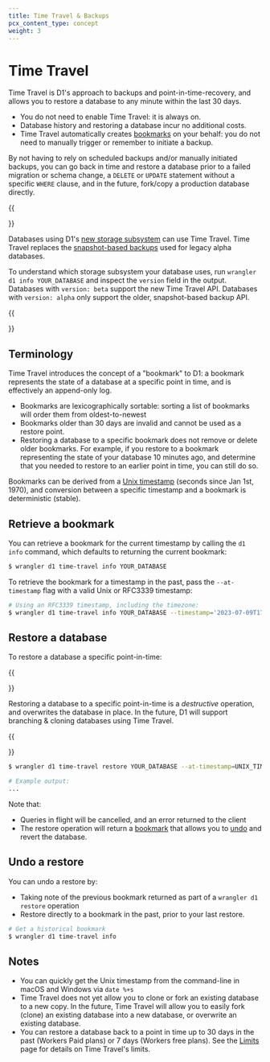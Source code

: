 ```yaml
---
title: Time Travel & Backups
pcx_content_type: concept
weight: 3
---
```


# Time Travel

Time Travel is D1's approach to backups and point-in-time-recovery, and allows you to restore a database to any minute within the last 30 days.

* You do not need to enable Time Travel: it is always on.
* Database history and restoring a database incur no additional costs.
* Time Travel automatically creates [bookmarks](#terminology) on your behalf: you do not need to manually trigger or remember to initiate a backup.

By not having to rely on scheduled backups and/or manually initiated backups, you can go back in time and restore a database prior to a failed migration or schema change, a `DELETE` or `UPDATE` statement without a specific `WHERE` clause, and in the future, fork/copy a production database directly.

{{<Aside type="note" header="Support for Time Travel">}}

Databases using D1's [new storage subsystem](https://blog.cloudflare.com/d1-turning-it-up-to-11/) can use Time Travel. Time Travel replaces the [snapshot-based backups](/d1/learning/backups/) used for legacy alpha databases.

To understand which storage subsystem your database uses, run `wrangler d1 info YOUR_DATABASE` and inspect the `version` field in the output. Databases with `version: beta` support the new Time Travel API. Databases with `version: alpha` only support the older, snapshot-based backup API.

{{</Aside>}}

## Terminology

Time Travel introduces the concept of a "bookmark" to D1: a bookmark represents the state of a database at a specific point in time, and is effectively an append-only log.

* Bookmarks are lexicographically sortable: sorting a list of bookmarks will order them from oldest-to-newest
* Bookmarks older than 30 days are invalid and cannot be used as a restore point.
* Restoring a database to a specific bookmark does not remove or delete older bookmarks. For example, if you restore to a bookmark representing the state of your database 10 minutes ago, and determine that you needed to restore to an earlier point in time, you can still do so.

Bookmarks can be derived from a [Unix timestamp](https://en.wikipedia.org/wiki/Unix_time) (seconds since Jan 1st, 1970), and conversion between a specific timestamp and a bookmark is deterministic (stable).

## Retrieve a bookmark

You can retrieve a bookmark for the current timestamp by calling the `d1 info` command, which defaults to returning the current bookmark:

```sh
$ wrangler d1 time-travel info YOUR_DATABASE
```

To retrieve the bookmark for a timestamp in the past, pass the `--at-timestamp` flag with a valid Unix or RFC3339 timestamp:

```sh
# Using an RFC3339 timestamp, including the timezone:
$ wrangler d1 time-travel info YOUR_DATABASE --timestamp='2023-07-09T17:31:11+00:00"
```

## Restore a database

To restore a database a specific point-in-time:

{{<Aside type="warning">}}

Restoring a database to a specific point-in-time is a _destructive_ operation, and overwrites the database in place. In the future, D1 will support branching & cloning databases using Time Travel.

{{</Aside>}}

```sh
$ wrangler d1 time-travel restore YOUR_DATABASE --at-timestamp=UNIX_TIMESTAMP

# Example output:
...
```

Note that:

* Queries in flight will be cancelled, and an error returned to the client
* The restore operation will return a [bookmark](#terminology) that allows you to [undo](#undo-a-restore) and revert the database.

## Undo a restore

You can undo a restore by:

* Taking note of the previous bookmark returned as part of a `wrangler d1 restore` operation
* Restore directly to a bookmark in the past, prior to your last restore.

```sh
# Get a historical bookmark
$ wrangler d1 time-travel info 
```

## Notes

* You can quickly get the Unix timestamp from the command-line in macOS and Windows via `date %+s`
* Time Travel does not yet allow you to clone or fork an existing database to a new copy. In the future, Time Travel will allow you to easily fork (clone) an existing database into a new database, or overwrite an existing database.
* You can restore a database back to a point in time up to 30 days in the past (Workers Paid plans) or 7 days (Workers free plans). See the [Limits](/d1/platform/limits/) page for details on Time Travel's limits.
